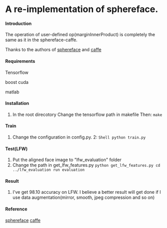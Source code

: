 # A re-implementation of sphereface. 

#### Introduction
The operation of user-defined op(marginInnerProduct) is completely the same as it in the sphereface-caffe.

Thanks to the authors of [sphereface](https://github.com/wy1iu/sphereface) and [caffe](https://github.com/BVLC/caffe)

#### Requirements
Tensorflow

boost cuda

matlab
#### Installation
   1. In the root direcotory
      Change the tensorflow path in makefile
      Then:
	```
	make
	```

#### Train
   1. Change the configuration in config.py.
   2: 
	```Shell
	python train.py
	```

#### Test(LFW)
   1. Put the aligned face image to "lfw_evaluation" folder
   2. Change the path in get_lfw_features.py
	```
	python get_lfw_features.py
	cd ../lfw_evaluation
	run evaluation
	```

#### Result
   1. I've get 98.10 accuracy on LFW. I believe a better result will get done if I use data augmentation(mirror, smooth, jpeg compression and so on)

#### Reference 
[sphereface](https://github.com/wy1iu/sphereface)
[caffe](https://github.com/BVLC/caffe)
